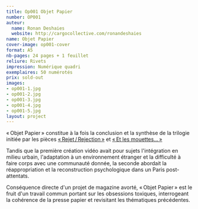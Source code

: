 ```yaml
---
title: Op001 Objet Papier
number: OP001
auteur:
  name: Ronan Deshaies
  website: http://cargocollective.com/ronandeshaies
name: Objet Papier
cover-image: op001-cover
format: A5
nb-pages: 24 pages + 1 feuillet
reliure: Rivets
impression: Numérique quadri
exemplaires: 50 numérotés
prix: sold-out
images:
- op001-1.jpg
- op001-2.jpg
- op001-3.jpg
- op001-4.jpg
- op001-5.jpg
layout: project
---
```


« Objet Papier » constitue à la fois la conclusion et la synthèse de la trilogie initiée par les pièces [« Rejet / Rejection »](http://rejet-rejection.tumblr.com/) et [« Et les mouettes… »](https://vimeo.com/162227173)

Tandis que la première création vidéo avait pour sujets l'intégration en milieu urbain, l'adaptation à un environnement étranger et la difficulté à faire corps avec une communauté donnée, la seconde abordait la réappropriation et la reconstruction psychologique dans un Paris post-attentats.


Conséquence directe d'un projet de magazine avorté, « Objet Papier » est le fruit d'un travail commun portant sur les obsessions toxiques, interrogeant la cohérence de la presse papier et revisitant les thématiques précédentes.